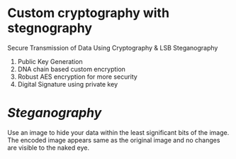 # Custom cryptography with stegnography
Secure Transmission of Data Using Cryptography &amp; LSB Steganography

1. Public Key Generation
2. DNA chain based custom encryption
3. Robust AES encryption for more security
4. Digital Signature using private key

# *Steganography*
Use an image to hide your data within the least significant bits of the image. The encoded image appears same as the original image and no changes are visible to the naked eye.